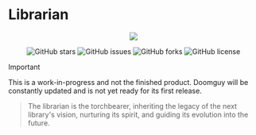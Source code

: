 # Librarian
<p align="center">
  <img src="https://github.com/CMOISDEAD/librarian/assets/51010598/38916ba2-a22a-4397-bc17-8add2972c93a" />
</p>

<div align="center">

![GitHub stars](https://img.shields.io/github/stars/cmoisdead/librarian)
![GitHub issues](https://img.shields.io/github/issues/cmoisdead/librarian)
![GitHub forks](https://img.shields.io/github/forks/cmoisdead/librarian)
![GitHub license](https://img.shields.io/github/license/CMOISDEAD/librarian)

</div>

> [!IMPORTANT]
> This is a work-in-progress and not the finished product.
> Doomguy will be constantly updated and is not yet ready for its first release.

> The librarian is the torchbearer, inheriting the legacy of the next library's vision, nurturing its spirit, and guiding its evolution into the future.
